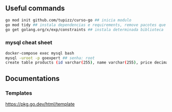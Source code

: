 ## Useful commands

````bash
go mod init github.com/tupizz/curso-go ## inicia modulo
go mod tidy ## instala dependencias e requirements, remove pacotes que não estamos utilizandos
go get golang.org/x/exp/constraints ## instala determinada biblioteca
````

### mysql cheat sheet

```bash
docker-compose exec mysql bash
mysql -uroot -p goexpert ## senha: root
create table products (id varchar(255), name varchar(255), price decimal(10,2), primary key (id))
```

## Documentations

### Templates
https://pkg.go.dev/html/template